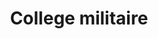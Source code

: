 ---
title: College militaire
longTitle: 'Collège militaire'
tags:
- gccommon
french:
- "[[Military colleges]]"
---